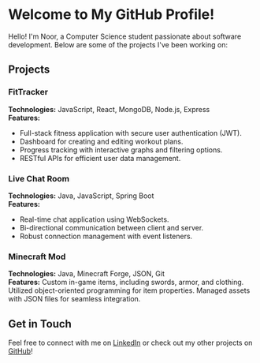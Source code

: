 # Welcome to My GitHub Profile!

Hello! I'm Noor, a Computer Science student passionate about software development. Below are some of the projects I've been working on:

## Projects

### FitTracker
**Technologies:** JavaScript, React, MongoDB, Node.js, Express  
**Features:**
- Full-stack fitness application with secure user authentication (JWT).
- Dashboard for creating and editing workout plans.
- Progress tracking with interactive graphs and filtering options.
- RESTful APIs for efficient user data management.

### Live Chat Room
**Technologies:** Java, JavaScript, Spring Boot  
**Features:**
- Real-time chat application using WebSockets.
- Bi-directional communication between client and server.
- Robust connection management with event listeners.

### Minecraft Mod
**Technologies:** Java, Minecraft Forge, JSON, Git  
**Features:**
 Custom in-game items, including swords, armor, and clothing.
 Utilized object-oriented programming for item properties.
 Managed assets with JSON files for seamless integration.

## Get in Touch
Feel free to connect with me on [LinkedIn](www.linkedin.com/in/nooraissat) or check out my other projects on [GitHub](https://github.com/NoorAissat)!

